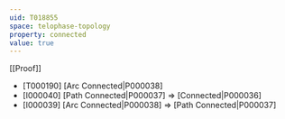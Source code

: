 ```yaml
---
uid: T018855
space: telophase-topology
property: connected
value: true
---
```

[[Proof]]

* [T000190] [Arc Connected|P000038]
* [I000040] [Path Connected|P000037] => [Connected|P000036]
* [I000039] [Arc Connected|P000038] => [Path Connected|P000037]

